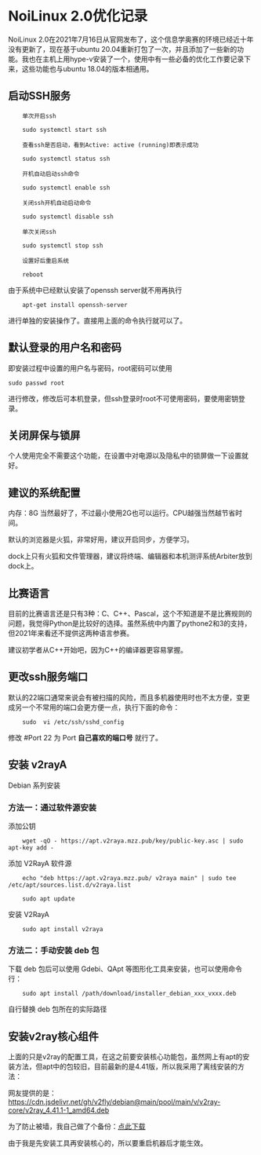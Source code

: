 # NoiLinux 2.0优化记录

NoiLinux 2.0在2021年7月16日从官网发布了，这个信息学奥赛的环境已经近十年没有更新了，现在基于ubuntu 20.04重新打包了一次，并且添加了一些新的功能。我也在主机上用hype-v安装了一个，使用中有一些必备的优化工作要记录下来，这些功能也与ubuntu 18.04的版本相通用。

## 启动SSH服务

        单次开启ssh

        sudo systemctl start ssh

        查看ssh是否启动，看到Active: active (running)即表示成功

        sudo systemctl status ssh

        开机自动启动ssh命令
        
        sudo systemctl enable ssh
        
        关闭ssh开机自动启动命令
        
        sudo systemctl disable ssh
        
        单次关闭ssh

        sudo systemctl stop ssh

        设置好后重启系统
        
        reboot

由于系统中已经默认安装了openssh server就不用再执行

        apt-get install openssh-server

进行单独的安装操作了。直接用上面的命令执行就可以了。

## 默认登录的用户名和密码

即安装过程中设置的用户名与密码，root密码可以使用

    sudo passwd root

进行修改，修改后可本机登录，但ssh登录时root不可使用密码，要使用密钥登录。

## 关闭屏保与锁屏

个人使用完全不需要这个功能，在设置中对电源以及隐私中的锁屏做一下设置就好。

## 建议的系统配置
内存：8G 当然最好了，不过最小使用2G也可以运行。CPU越强当然越节省时间。

默认的浏览器是火狐，非常好用，建议开启同步，方便学习。

dock上只有火狐和文件管理器，建议将终端、编辑器和本机测评系统Arbiter放到dock上。

## 比赛语言
目前的比赛语言还是只有3种：C、C++、Pascal，这个不知道是不是比赛规则的问题，我觉得Python是比较好的选择。虽然系统中内置了pythone2和3的支持，但2021年来看还不提供这两种语言参赛。

建议初学者从C++开始吧，因为C++的编译器更容易掌握。

## 更改ssh服务端口
默认的22端口通常来说会有被扫描的风险，而且多机器使用时也不太方便，变更成另一个不常用的端口会更方便一点，执行下面的命令：

        sudo  vi /etc/ssh/sshd_config

修改 #Port 22 为 Port **自己喜欢的端口号** 就行了。

## 安装 v2rayA
Debian 系列安装
### 方法一：通过软件源安装

添加公钥

        wget -qO - https://apt.v2raya.mzz.pub/key/public-key.asc | sudo apt-key add -

添加 V2RayA 软件源

        echo "deb https://apt.v2raya.mzz.pub/ v2raya main" | sudo tee /etc/apt/sources.list.d/v2raya.list

        sudo apt update

安装 V2RayA

        sudo apt install v2raya

### 方法二：手动安装 deb 包

下载 deb 包后可以使用 Gdebi、QApt 等图形化工具来安装，也可以使用命令行：

        sudo apt install /path/download/installer_debian_xxx_vxxx.deb

 自行替换 deb 包所在的实际路径

## 安装v2ray核心组件

上面的只是v2ray的配置工具，在这之前要安装核心功能包，虽然网上有apt的安装方法，但apt中的包较旧，目前最新的是4.41版，所以我采用了离线安装的方法：

 网友提供的是：https://cdn.jsdelivr.net/gh/v2fly/debian@main/pool/main/v/v2ray-core/v2ray_4.41.1-1_amd64.deb

 为了防止被墙，我自己做了个备份：[点此下载](https://nas.aqde.net:9090/fbsharing/BxzOC2En)

由于我是先安装工具再安装核心的，所以要重启机器后才能生效。